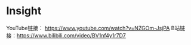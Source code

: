 # Insight
YouTube链接： https://www.youtube.com/watch?v=NZGOm-JsjPA B站链接：https://www.bilibili.com/video/BV1nf4y1r7D7
